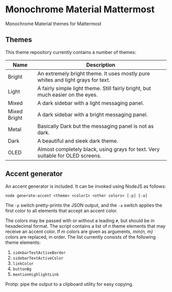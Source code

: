 # Monochrome Material Mattermost

Monochrome Material themes for Mattermost

## Themes

This theme repository currently contains a number of themes:

| Name         | Description                                                                     |
|--------------|---------------------------------------------------------------------------------|
| Bright       | An extremely bright theme. It uses mostly pure whites and light grays for text. |
| Light        | A fairly simple light theme. Still fairly bright, but much easier on the eyes.  |
| Mixed        | A dark sidebar with a light messaging panel.                                    |
| Mixed Bright | A dark sidebar with a bright messaging panel.                                   |
| Metal        | Basically Dark but the messaging panel is not as dark.                          |
| Dark         | A beautiful and sleek dark theme.                                               |
| OLED         | Almost completely black, using grays for text. Very suitable for OLED screens.  |

## Accent generator

An accent generator is included. It can be invoked using NodeJS as follows:

```
node generate-accent <theme> <color1> <other colors> [-p] [-a]
```

The `-p` switch pretty-prints the JSON output, and the `-a` switch applies the first color to all elements that accept an accent color.

The colors may be passed with or without a leading `#`, but should be in hexadecimal format. The script contains a list of *n* theme elements that may receive an accent color. If *m* colors are given as arguments, *min(n, m)* colors are replaced, in order. The list currently consists of the following theme elements:

1. `sidebarTextActiveBorder`
2. `sidebarTextActiveColor`
3. `linkColor`
4. `buttonBg`
5. `mentionHighlightLink`

Protip: pipe the output to a clipboard utility for easy copying.
